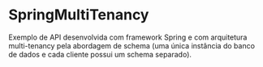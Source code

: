 # SpringMultiTenancy

Exemplo de API desenvolvida com framework Spring e com arquitetura multi-tenancy pela abordagem de schema (uma única instância do banco de dados e cada cliente possui um schema separado).
